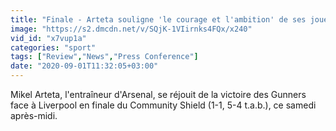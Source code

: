 ```yaml
---
title: "Finale - Arteta souligne 'le courage et l'ambition' de ses joueurs"
image: "https://s2.dmcdn.net/v/SQjK-1VIirnks4FQx/x240"
vid_id: "x7vup1a"
categories: "sport"
tags: ["Review","News","Press Conference"]
date: "2020-09-01T11:32:05+03:00"
---
```

Mikel Arteta, l'entraîneur d'Arsenal, se réjouit de la victoire des Gunners face à Liverpool en finale du Community Shield (1-1, 5-4 t.a.b.), ce samedi après-midi.
